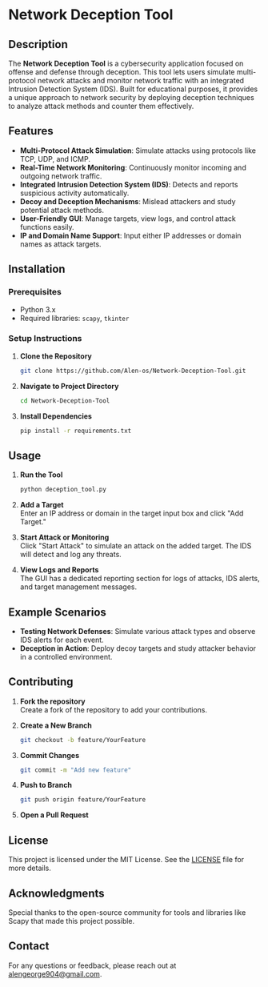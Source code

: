 # Network Deception Tool

## Description
The **Network Deception Tool** is a cybersecurity application focused on offense and defense through deception. This tool lets users simulate multi-protocol network attacks and monitor network traffic with an integrated Intrusion Detection System (IDS). Built for educational purposes, it provides a unique approach to network security by deploying deception techniques to analyze attack methods and counter them effectively.

## Features
- **Multi-Protocol Attack Simulation**: Simulate attacks using protocols like TCP, UDP, and ICMP.
- **Real-Time Network Monitoring**: Continuously monitor incoming and outgoing network traffic.
- **Integrated Intrusion Detection System (IDS)**: Detects and reports suspicious activity automatically.
- **Decoy and Deception Mechanisms**: Mislead attackers and study potential attack methods.
- **User-Friendly GUI**: Manage targets, view logs, and control attack functions easily.
- **IP and Domain Name Support**: Input either IP addresses or domain names as attack targets.

## Installation

### Prerequisites
- Python 3.x
- Required libraries: `scapy`, `tkinter`

### Setup Instructions
1. **Clone the Repository**  
   ```bash
   git clone https://github.com/Alen-os/Network-Deception-Tool.git
   ```
2. **Navigate to Project Directory**  
   ```bash
   cd Network-Deception-Tool
   ```
3. **Install Dependencies**  
   ```bash
   pip install -r requirements.txt
   ```

## Usage

1. **Run the Tool**  
   ```bash
   python deception_tool.py
   ```
   
2. **Add a Target**  
   Enter an IP address or domain in the target input box and click "Add Target."

3. **Start Attack or Monitoring**  
   Click "Start Attack" to simulate an attack on the added target. The IDS will detect and log any threats.

4. **View Logs and Reports**  
   The GUI has a dedicated reporting section for logs of attacks, IDS alerts, and target management messages.

## Example Scenarios

- **Testing Network Defenses**: Simulate various attack types and observe IDS alerts for each event.
- **Deception in Action**: Deploy decoy targets and study attacker behavior in a controlled environment.

## Contributing
1. **Fork the repository**  
   Create a fork of the repository to add your contributions.

2. **Create a New Branch**  
   ```bash
   git checkout -b feature/YourFeature
   ```

3. **Commit Changes**  
   ```bash
   git commit -m "Add new feature"
   ```

4. **Push to Branch**  
   ```bash
   git push origin feature/YourFeature
   ```

5. **Open a Pull Request**

## License
This project is licensed under the MIT License. See the [LICENSE](LICENSE) file for more details.

## Acknowledgments
Special thanks to the open-source community for tools and libraries like Scapy that made this project possible.

## Contact
For any questions or feedback, please reach out at alengeorge904@gmail.com.

